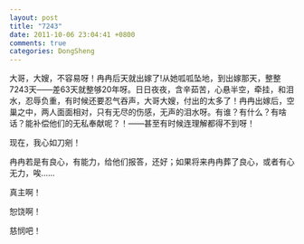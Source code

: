 ```yaml
---
layout: post
title: "7243"
date: 2011-10-06 23:04:41 +0800
comments: true
categories: DongSheng
---
```

大哥，大嫂，不容易呀！冉冉后天就出嫁了!从她呱呱坠地，到出嫁那天，整整7243天——差63天就整够20年呀。日日夜夜，含辛茹苦，心悬半空，牵挂，和泪水，忍辱负重，有时候还要忍气吞声，大哥大嫂，付出的太多了！冉冉出嫁后，空巢之中，两人面面相对，只有无尽的伤感，无声的泪水呀。有谁？有什么？有啥话？能补偿他们的无私奉献呢？！——甚至有时候连理解都得不到呀！

现在，我心如刀剜！

冉冉若是有良心，有能力，给他们报答，还好；如果将来冉冉葬了良心，或者有心无力，唉……

真主啊！

恕饶啊！

慈悯吧！